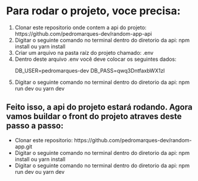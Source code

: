 <h1>Para rodar o projeto, voce precisa:</h1>
<ul style="list-style: numeric;">
    <li>
        Clonar este repositorio onde contem a api do projeto: https://github.com/pedromarques-dev/random-app-api
    </li>
    <li>
        Digitar o seguinte comando no terminal dentro do diretorio da api: npm install ou yarn install
    </li>
    <li>
        Criar um arquivo na pasta raíz do projeto chamado: .env
    </li>
     <li>
        Dentro deste arquivo .env você deve colocar os seguintes dados:
    </li>
        <p>
            DB_USER=pedromarques-dev
            DB_PASS=qwq3DntfaxbWX1zl
        </p>
    <li>
        Digitar o seguinte comando no terminal dentro do diretorio da api: npm run dev ou yarn dev
    </li>
</ul>
<h2>Feito isso, a api do projeto estará rodando. Agora vamos buildar o front do projeto atraves deste passo a passo:</h2>
<ul>
    <li>
        Clonar este repositorio: https://github.com/pedromarques-dev/random-app.git
    </li>
     <li>
        Digitar o seguinte comando no terminal dentro do diretorio da api: npm install ou yarn install
    </li>
     <li>
        Digitar o seguinte comando no terminal dentro do diretorio da api: npm run dev ou yarn dev
    </li>
</ul>